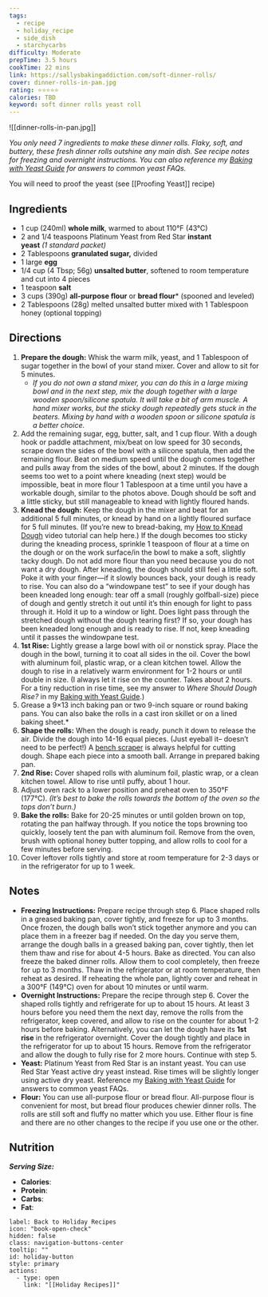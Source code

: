 ```yaml
---
tags:
  - recipe
  - holiday_recipe
  - side_dish
  - starchycarbs
difficulty: Moderate
prepTime: 3.5 hours
cookTime: 22 mins
link: https://sallysbakingaddiction.com/soft-dinner-rolls/
cover: dinner-rolls-in-pan.jpg
rating: ⭐️⭐️⭐️⭐️⭐️
calories: TBD
keyword: soft dinner rolls yeast roll
---
```


![[dinner-rolls-in-pan.jpg]]

_You only need 7 ingredients to make these dinner rolls. Flaky, soft, and buttery, these fresh dinner rolls outshine any main dish. See recipe notes for freezing and overnight instructions. You can also reference my [Baking with Yeast Guide](https://sallysbakingaddiction.com/baking-with-yeast/) for answers to common yeast FAQs._

You will need to proof the yeast (see [[Proofing Yeast]] recipe)
## Ingredients
- 1 cup (240ml) **whole milk**, warmed to about 110°F (43°C)
- 2 and 1/4 teaspoons Platinum Yeast from Red Star **instant yeast** _(1 standard packet)_
- 2 Tablespoons **granulated sugar,** divided
- 1 large **egg**
- 1/4 cup (4 Tbsp; 56g) **unsalted butter**, softened to room temperature and cut into 4 pieces
- 1 teaspoon **salt**
- 3 cups (390g) **all-purpose flour** or **bread flour*** (spooned and leveled)
- 2 Tablespoons (28g) melted unsalted butter mixed with 1 Tablespoon honey (optional topping)


## Directions
1. **Prepare the dough:** Whisk the warm milk, yeast, and 1 Tablespoon of sugar together in the bowl of your stand mixer. Cover and allow to sit for 5 minutes. 
	- *If you do not own a stand mixer, you can do this in a large mixing bowl and in the next step, mix the dough together with a large wooden spoon/silicone spatula. It will take a bit of arm muscle. A hand mixer works, but the sticky dough repeatedly gets stuck in the beaters. Mixing by hand with a wooden spoon or silicone spatula is a better choice.*
2. Add the remaining sugar, egg, butter, salt, and 1 cup flour. With a dough hook or paddle attachment, mix/beat on low speed for 30 seconds, scrape down the sides of the bowl with a silicone spatula, then add the remaining flour. Beat on medium speed until the dough comes together and pulls away from the sides of the bowl, about 2 minutes. If the dough seems too wet to a point where kneading (next step) would be impossible, beat in more flour 1 Tablespoon at a time until you have a workable dough, similar to the photos above. Dough should be soft and a little sticky, but still manageable to knead with lightly floured hands.
3. **Knead the dough:** Keep the dough in the mixer and beat for an additional 5 full minutes, or knead by hand on a lightly floured surface for 5 full minutes. (If you’re new to bread-baking, my [How to Knead Dough](https://sallysbakingaddiction.com/how-to-knead-dough/) video tutorial can help here.) If the dough becomes too sticky during the kneading process, sprinkle 1 teaspoon of flour at a time on the dough or on the work surface/in the bowl to make a soft, slightly tacky dough. Do not add more flour than you need because you do not want a dry dough. After kneading, the dough should still feel a little soft. Poke it with your finger—if it slowly bounces back, your dough is ready to rise. You can also do a “windowpane test” to see if your dough has been kneaded long enough: tear off a small (roughly golfball-size) piece of dough and gently stretch it out until it’s thin enough for light to pass through it. Hold it up to a window or light. Does light pass through the stretched dough without the dough tearing first? If so, your dough has been kneaded long enough and is ready to rise. If not, keep kneading until it passes the windowpane test.
4. **1st Rise:** Lightly grease a large bowl with oil or nonstick spray. Place the dough in the bowl, turning it to coat all sides in the oil. Cover the bowl with aluminum foil, plastic wrap, or a clean kitchen towel. Allow the dough to rise in a relatively warm environment for 1-2 hours or until double in size. (I always let it rise on the counter. Takes about 2 hours. For a tiny reduction in rise time, see my answer to _Where Should Dough Rise?_ in my [Baking with Yeast Guide](https://sallysbakingaddiction.com/baking-with-yeast/).)
5. Grease a 9×13 inch baking pan or two 9-inch square or round baking pans. You can also bake the rolls in a cast iron skillet or on a lined baking sheet.*
6. **Shape the rolls:** When the dough is ready, punch it down to release the air. Divide the dough into 14-16 equal pieces. (Just eyeball it– doesn’t need to be perfect!) A [bench scraper](https://amzn.to/2Z1YMvE) is always helpful for cutting dough. Shape each piece into a smooth ball. Arrange in prepared baking pan.
7. **2nd Rise:** Cover shaped rolls with aluminum foil, plastic wrap, or a clean kitchen towel. Allow to rise until puffy, about 1 hour.
8. Adjust oven rack to a lower position and preheat oven to 350°F (177°C). _(It’s best to bake the rolls towards the bottom of the oven so the tops don’t burn.)_
9. **Bake the rolls:** Bake for 20-25 minutes or until golden brown on top, rotating the pan halfway through. If you notice the tops browning too quickly, loosely tent the pan with aluminum foil. Remove from the oven, brush with optional honey butter topping, and allow rolls to cool for a few minutes before serving.
10. Cover leftover rolls tightly and store at room temperature for 2-3 days or in the refrigerator for up to 1 week.

## Notes
- **Freezing Instructions:** Prepare recipe through step 6. Place shaped rolls in a greased baking pan, cover tightly, and freeze for up to 3 months. Once frozen, the dough balls won’t stick together anymore and you can place them in a freezer bag if needed. On the day you serve them, arrange the dough balls in a greased baking pan, cover tightly, then let them thaw and rise for about 4-5 hours. Bake as directed. You can also freeze the baked dinner rolls. Allow them to cool completely, then freeze for up to 3 months. Thaw in the refrigerator or at room temperature, then reheat as desired. If reheating the whole pan, lightly cover and reheat in a 300°F (149°C) oven for about 10 minutes or until warm.
- **Overnight Instructions:** Prepare the recipe through step 6. Cover the shaped rolls tightly and refrigerate for up to about 15 hours. At least 3 hours before you need them the next day, remove the rolls from the refrigerator, keep covered, and allow to rise on the counter for about 1-2 hours before baking. Alternatively, you can let the dough have its **1st rise** in the refrigerator overnight. Cover the dough tightly and place in the refrigerator for up to about 15 hours. Remove from the refrigerator and allow the dough to fully rise for 2 more hours. Continue with step 5.
- **Yeast:** Platinum Yeast from Red Star is an instant yeast. You can use Red Star Yeast active dry yeast instead. Rise times will be slightly longer using active dry yeast. Reference my [Baking with Yeast Guide](https://sallysbakingaddiction.com/baking-with-yeast/) for answers to common yeast FAQs.
- **Flour:** You can use all-purpose flour or bread flour. All-purpose flour is convenient for most, but bread flour produces chewier dinner rolls. The rolls are still soft and fluffy no matter which you use. Either flour is fine and there are no other changes to the recipe if you use one or the other.


## Nutrition
***Serving Size:*** 
- **Calories**: 
- **Protein**: 
- **Carbs**: 
- **Fat**: 


```meta-bind-button
label: Back to Holiday Recipes
icon: "book-open-check"
hidden: false
class: navigation-buttons-center
tooltip: ""
id: holiday-button
style: primary
actions:
  - type: open
    link: "[[Holiday Recipes]]"

```
 
